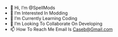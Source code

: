 - 👋 Hi, I’m @SpellMods
- 👀 I’m Interested In Modding
- 🌱 I’m Currently Learning Coding
- 💞️ I’m Looking To Collaborate On Developing
- 📫 How To Reach Me Email Is Caseb@Gmail.com
